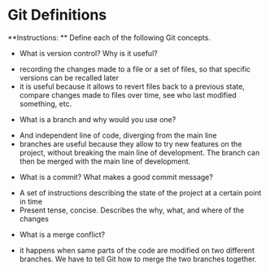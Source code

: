 # Git Definitions

**Instructions: ** Define each of the following Git concepts.

* What is version control?  Why is it useful?
- recording the changes made to a file or a set of files, so that specific versions can be recalled later
- it is useful because it allows to revert files back to a previous state, compare changes made to files over time, see who last modified something, etc.

* What is a branch and why would you use one?
- And independent line of code, diverging from the main line 
- branches are useful because they allow to try new features on the project, without breaking the main line of development. The branch can then be merged with the main line of development. 

* What is a commit? What makes a good commit message?
- A set of instructions describing the state of the project at a certain point in time 
- Present tense, concise. Describes the why, what, and where of the changes

* What is a merge conflict?
- it happens when same parts of the code are modified on two different branches. We have to tell Git how to merge the two branches together. 